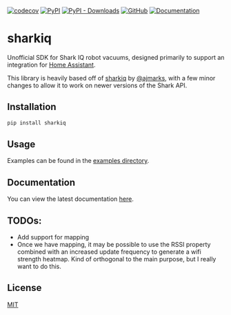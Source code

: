 [![codecov](https://codecov.io/gh/JeffResc/sharkiq/branch/main/graph/badge.svg?token=DO96BWVXA7)](https://codecov.io/gh/JeffResc/sharkiq)
[![PyPI](https://img.shields.io/pypi/v/sharkiq)](https://pypi.org/project/sharkiq/)
[![PyPI - Downloads](https://img.shields.io/pypi/dm/sharkiq)](https://pypi.org/project/sharkiq/)
[![GitHub](https://img.shields.io/github/license/JeffResc/sharkiq)](https://github.com/JeffResc/sharkiq)
[![Documentation](https://img.shields.io/badge/Documentation-2c3e50)](https://jeffresc.github.io/sharkiq/)
# sharkiq
Unofficial SDK for Shark IQ robot vacuums, designed primarily to support an integration for [Home Assistant](https://www.home-assistant.io/).

This library is heavily based off of [sharkiq](https://github.com/ajmarks/sharkiq) by [@ajmarks](https://github.com/ajmarks), with a few minor changes to allow it to work on newer versions of the Shark API.

## Installation

```bash
pip install sharkiq
```

## Usage
Examples can be found in the [examples directory](examples/).

## Documentation
You can view the latest documentation [here](https://jeffresc.github.io/sharkiq/).

## TODOs:
 * Add support for mapping
 * Once we have mapping, it may be possible to use the RSSI property combined with an increased update frequency
 to generate a wifi strength heatmap.  Kind of orthogonal to the main purpose, but I really want to do this.
 
## License
[MIT](https://choosealicense.com/licenses/mit/)